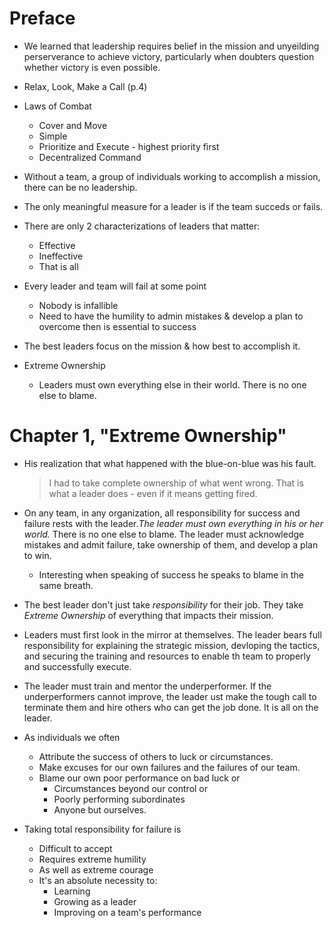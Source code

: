 # Preface

* We learned that leadership requires belief in the mission and unyeilding perserverance to achieve victory, particularly
when doubters question whether victory is even possible.

* Relax, Look, Make a Call (p.4)

* Laws of Combat
  * Cover and Move
  * Simple
  * Prioritize and Execute - highest priority first
  * Decentralized Command
  
* Without a team, a group of individuals working to accomplish a mission, there can be no leadership.

* The only meaningful measure for a leader is if the team succeds or fails.

* There are only 2 characterizations of leaders that matter:
  * Effective
  * Ineffective
  * That is all

* Every leader and team will fail at some point
  * Nobody is infallible
  * Need to have the humility to admin mistakes & develop a plan to overcome then is essential to success

* The best leaders focus on the mission & how best to accomplish it.

* Extreme Ownership
  * Leaders must own everything else in their world. There is no one else to blame.

# Chapter 1, "Extreme Ownership"

* His realization that what happened with the blue-on-blue was his fault.

  > I had to take complete ownership of what went wrong. 
  > That is what a leader does - even if it means getting fired.

* On any team, in any organization, all responsibility for success and failure rests with the leader.*The leader must own everything in his or her world.* There is no one else to blame. The leader must acknowledge mistakes and admit failure, take ownership of them, and develop a plan to win.
  * Interesting when speaking of success he speaks to blame in the same breath.

* The best leader don't just take *responsibility* for their job. They take *Extreme Ownership* of everything that impacts their mission.

* Leaders must first look in the mirror at themselves. The leader bears full responsibility for explaining the strategic mission,  devloping the tactics, and securing the training and resources to enable th team to properly and successfully execute.

* The leader must train and mentor the underperformer. If the underperformers cannot improve, the leader ust make the tough call to terminate them and hire others who can get the job done. It is all on the leader.

* As individuals we often
  * Attribute the success of others to luck or circumstances.
  * Make excuses for our own failures and the failures of our team.
  * Blame our own poor performance on bad luck or
    * Circumstances beyond our control or
    * Poorly performing subordinates
    * Anyone but ourselves.

* Taking total responsibility for failure is
  * Difficult to accept
  * Requires extreme humility
  * As well as extreme courage
  * It's an absolute necessity to:
    * Learning
    * Growing as a leader
    * Improving on a team's performance
